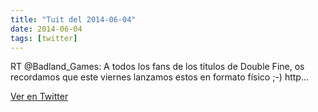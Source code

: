 ```yaml
---
title: "Tuit del 2014-06-04"
date: 2014-06-04
tags: [twitter]
---
```


RT @Badland_Games: A todos los fans de los títulos de Double Fine, os recordamos que este viernes lanzamos estos en formato físico ;-) http…



[Ver en Twitter](https://twitter.com/i/web/status/474279934777913344)
